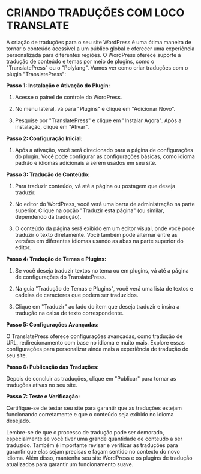 # CRIANDO TRADUÇÕES COM LOCO TRANSLATE
A criação de traduções para o seu site WordPress é uma ótima maneira de tornar o conteúdo acessível a um público global e oferecer uma experiência personalizada para diferentes regiões. O WordPress oferece suporte à tradução de conteúdo e temas por meio de plugins, como o "TranslatePress" ou o "Polylang". Vamos ver como criar traduções com o plugin "TranslatePress":

**Passo 1: Instalação e Ativação do Plugin:**

1. Acesse o painel de controle do WordPress.

2. No menu lateral, vá para "Plugins" e clique em "Adicionar Novo".

3. Pesquise por "TranslatePress" e clique em "Instalar Agora". Após a instalação, clique em "Ativar".

**Passo 2: Configuração Inicial:**

1. Após a ativação, você será direcionado para a página de configurações do plugin. Você pode configurar as configurações básicas, como idioma padrão e idiomas adicionais a serem usados em seu site.

**Passo 3: Tradução de Conteúdo:**

1. Para traduzir conteúdo, vá até a página ou postagem que deseja traduzir.

2. No editor do WordPress, você verá uma barra de administração na parte superior. Clique na opção "Traduzir esta página" (ou similar, dependendo da tradução).

3. O conteúdo da página será exibido em um editor visual, onde você pode traduzir o texto diretamente. Você também pode alternar entre as versões em diferentes idiomas usando as abas na parte superior do editor.

**Passo 4: Tradução de Temas e Plugins:**

1. Se você deseja traduzir textos no tema ou em plugins, vá até a página de configurações do TranslatePress.

2. Na guia "Tradução de Temas e Plugins", você verá uma lista de textos e cadeias de caracteres que podem ser traduzidos.

3. Clique em "Traduzir" ao lado do item que deseja traduzir e insira a tradução na caixa de texto correspondente.

**Passo 5: Configurações Avançadas:**

O TranslatePress oferece configurações avançadas, como tradução de URL, redirecionamento com base no idioma e muito mais. Explore essas configurações para personalizar ainda mais a experiência de tradução do seu site.

**Passo 6: Publicação das Traduções:**

Depois de concluir as traduções, clique em "Publicar" para tornar as traduções ativas no seu site.

**Passo 7: Teste e Verificação:**

Certifique-se de testar seu site para garantir que as traduções estejam funcionando corretamente e que o conteúdo seja exibido no idioma desejado.

Lembre-se de que o processo de tradução pode ser demorado, especialmente se você tiver uma grande quantidade de conteúdo a ser traduzido. Também é importante revisar e verificar as traduções para garantir que elas sejam precisas e façam sentido no contexto do novo idioma. Além disso, mantenha seu site WordPress e os plugins de tradução atualizados para garantir um funcionamento suave.
